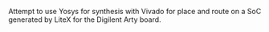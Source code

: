 Attempt to use Yosys for synthesis with Vivado for place and route on a SoC generated by LiteX for the Digilent Arty board.